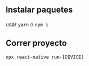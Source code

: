 ## Instalar paquetes

usar ```yarn``` o ``` npm i ```


## Correr proyecto

``` npx react-native run-[DEVICE] ```